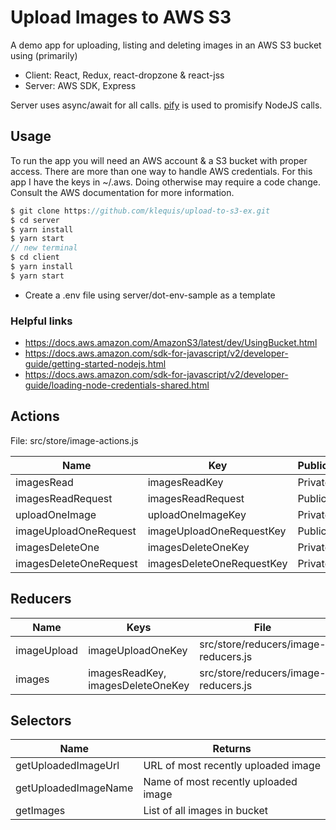 # Upload Images to AWS S3

A demo app for uploading, listing and deleting images in an AWS S3 bucket using (primarily)
- Client:  React, Redux, react-dropzone & react-jss
- Server: AWS SDK, Express

Server uses async/await for all calls. [pify](https://www.npmjs.com/package/pify) is used to promisify NodeJS calls.

## Usage
To run the app you will need an AWS account & a S3 bucket with proper access. There are more than one way to handle AWS credentials. For this app I have the keys in ~/.aws. Doing otherwise may require a code change. Consult the AWS documentation for more information.

```js
$ git clone https://github.com/klequis/upload-to-s3-ex.git
$ cd server
$ yarn install
$ yarn start
// new terminal
$ cd client
$ yarn install
$ yarn start
```
- Create a .env file using server/dot-env-sample as a template


### Helpful links
- https://docs.aws.amazon.com/AmazonS3/latest/dev/UsingBucket.html
- https://docs.aws.amazon.com/sdk-for-javascript/v2/developer-guide/getting-started-nodejs.html
- https://docs.aws.amazon.com/sdk-for-javascript/v2/developer-guide/loading-node-credentials-shared.html

## Actions

File: src/store/image-actions.js

| Name | Key | Public/Private |
| ---- | --- | -------------- |
| imagesRead | imagesReadKey | Private |
| imagesReadRequest | imagesReadRequest | Public |
| uploadOneImage | uploadOneImageKey | Private |
| imageUploadOneRequest | imageUploadOneRequestKey | Public |
| imagesDeleteOne | imagesDeleteOneKey | Private |
| imagesDeleteOneRequest | imagesDeleteOneRequestKey | Private |

## Reducers
| Name | Keys | File |
| ---- | ---- | ---- |
| imageUpload | imageUploadOneKey | src/store/reducers/image-reducers.js |
| images | imagesReadKey, imagesDeleteOneKey | src/store/reducers/image-reducers.js |

## Selectors
| Name | Returns |
| ---- | ------- |
| getUploadedImageUrl | URL of most recently uploaded image |
| getUploadedImageName | Name of most recently uploaded image |
| getImages | List of all images in bucket |